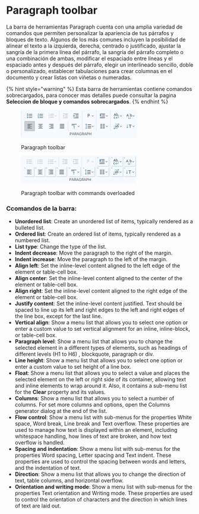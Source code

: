 # Paragraph toolbar

La barra de herramientas Paragraph cuenta con una amplia variedad de comandos que permiten personalizar la apariencia de tus párrafos y bloques de texto. Algunos de los más comunes incluyen la posibilidad de alinear el texto a la izquierda, derecha, centrado o justificado, ajustar la sangría de la primera línea del párrafo, la sangría del párrafo completo o una combinación de ambas, modificar el espaciado entre líneas y el espaciado antes y después del párrafo, elegir un interlineado sencillo, doble o personalizado, establecer tabulaciones para crear columnas en el documento y crear listas con viñetas o numeradas.

{% hint style="warning" %}
Esta barra de herramientas contiene comandos sobrecargados, para conocer mas detalles puede consultar la pagina **Seleccion de bloque y comandos sobrecargados**.
{% endhint %}

<div>

<figure><img src="../../.gitbook/assets/toolbars-paragraph.jpg" alt=""><figcaption><p>Paragraph toolbar</p></figcaption></figure>

 

<figure><img src="../../.gitbook/assets/toolbars-paragraph-overloaded.jpg" alt=""><figcaption><p>Paragraph toolbar with commands overloaded</p></figcaption></figure>

</div>

### **Ccomandos de la barra:**

* **Unordered list**: Create an unordered list of items, typically rendered as a bulleted list.
* **Ordered list**: Create an ordered list of items, typically rendered as a numbered list.
* **List type**: Change the type of the list.
* **Indent decrease**: Move the paragraph to the right of the margin.
* **Indent increase**: Move the paragraph to the left of the margin.
* **Align left**: Set the inline-level content aligned to the left edge of the element or table-cell box.
* **Align center**: Set the inline-level content aligned to the center of the element or table-cell box.
* **Align right**: Set the inline-level content aligned to the right edge of the element or table-cell box.
* **Justify content**: Set the inline-level content justified. Text should be spaced to line up its left and right edges to the left and right edges of the line box, except for the last line.
* **Vertical align**: Show a menu list that allows you to select one option or enter a custom value to set vertical alignment for an inline, inline-block, or table-cell box.
* **Paragraph level**: Show a menu list that allows you to change the selected element in a different types of elements, such as headings of different levels (H1 to H6) , blockquote, paragraph or div.
* **Line height**: Show a menu list that allows you to select one option or enter a custom value to set height of a line box.
* **Float**: Show a menu list that allows you to select a value and places the selected element on the left or right side of its container, allowing text and inline elements to wrap around it. Also, it contains a sub-menu list for the **Clear** property and its values.
* **Columns**: Show a menu list that allows you to select a number of columns. For set more columns and options, open the Columns generator dialog at the end of the list.
* **Flow control**: Show a menu list with sub-menus for the properties White space, Word break, Line break and Text overflow. These properties are used to manage how text is displayed within an element, including whitespace handling, how lines of text are broken, and how text overflow is handled.
* **Spacing and indentation**: Show a menu list with sub-menus for the properties Word spacing, Letter spacing and Text indent. These properties are used to control the spacing between words and letters, and the indentation of text.
* **Direction**: Show a menu list that allows you to change the direction of text, table columns, and horizontal overflow.
* **Orientation and writing mode**: Show a menu list with sub-menus for the properties Text orientation and Writing mode. These properties are used to control the orientation of characters and the direction in which lines of text are laid out.
